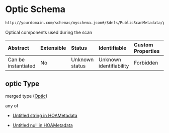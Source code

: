 # Optic Schema

```txt
http://yourdomain.com/schemas/myschema.json#/$defs/PublicScanMetadata/properties/optic
```

Optical components used during the scan

| Abstract            | Extensible | Status         | Identifiable            | Custom Properties | Additional Properties | Access Restrictions | Defined In                                                                   |
| :------------------ | :--------- | :------------- | :---------------------- | :---------------- | :-------------------- | :------------------ | :--------------------------------------------------------------------------- |
| Can be instantiated | No         | Unknown status | Unknown identifiability | Forbidden         | Allowed               | none                | [metadata-schema.json\*](../out/metadata-schema.json "open original schema") |

## optic Type

merged type ([Optic](metadata-schema-defs-publicscanmetadata-properties-optic.md))

any of

- [Untitled string in HOAMetadata](metadata-schema-defs-publicscanmetadata-properties-optic-anyof-0.md "check type definition")

- [Untitled null in HOAMetadata](metadata-schema-defs-publicscanmetadata-properties-optic-anyof-1.md "check type definition")
